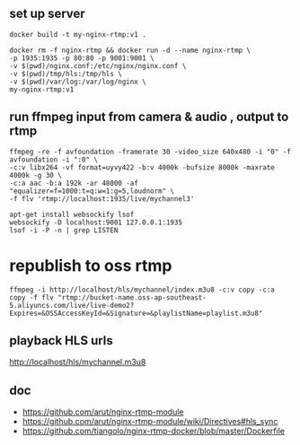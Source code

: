 ## set up server

```shell
docker build -t my-nginx-rtmp:v1 .

docker rm -f nginx-rtmp && docker run -d --name nginx-rtmp \
-p 1935:1935 -p 80:80 -p 9001:9001 \
-v $(pwd)/nginx.conf:/etc/nginx/nginx.conf \
-v $(pwd)/tmp/hls:/tmp/hls \
-v $(pwd)/var/log:/var/log/nginx \
my-nginx-rtmp:v1
```

## run ffmpeg input from camera & audio , output to rtmp
```shell
ffmpeg -re -f avfoundation -framerate 30 -video_size 640x480 -i "0" -f avfoundation -i ":0" \
-c:v libx264 -vf format=uyvy422 -b:v 4000k -bufsize 8000k -maxrate 4000k -g 30 \
-c:a aac -b:a 192k -ar 48000 -af "equalizer=f=1000:t=q:w=1:g=5,loudnorm" \
-f flv 'rtmp://localhost:1935/live/mychannel3'
```

```shell
apt-get install websockify lsof
websockify -D localhost:9001 127.0.0.1:1935
lsof -i -P -n | grep LISTEN
```

# republish to oss rtmp
```shell
ffmpeg -i http://localhost/hls/mychannel/index.m3u8 -c:v copy -c:a copy -f flv "rtmp://bucket-name.oss-ap-southeast-5.aliyuncs.com/live/live-demo2?Expires=&OSSAccessKeyId=&Signature=&playlistName=playlist.m3u8"
```

## playback HLS urls

[http://localhost/hls/mychannel.m3u8](http://localhost/hls/mychannel.m3u8)




## doc

- https://github.com/arut/nginx-rtmp-module
- https://github.com/arut/nginx-rtmp-module/wiki/Directives#hls_sync
- https://github.com/tiangolo/nginx-rtmp-docker/blob/master/Dockerfile

